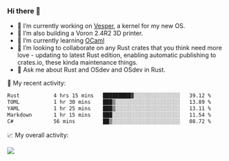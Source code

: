 ### Hi there 👋

<!--
**berkus/berkus** is a ✨ _special_ ✨ repository because its `README.md` (this file) appears on your GitHub profile.

Here are some ideas to get you started:

- 🔭 I’m currently working on ...
- 🌱 I’m currently learning ...
- 👯 I’m looking to collaborate on ...
- 🤔 I’m looking for help with ...
- 💬 Ask me about ...
- 📫 How to reach me: ...
- 😄 Pronouns: ...
- ⚡ Fun fact: ...
-->

- 🔭 I’m currently working on [Vesper](https://github.com/metta-systems/vesper), a kernel for my new OS.
- 🔭 I’m also building a Voron 2.4R2 3D printer.
- 🌱 I’m currently learning [OCaml](https://ocaml.org/manual/5.3/lex.html)
- 👯 I’m looking to collaborate on any Rust crates that you think need more love - updating to latest Rust edition, enabling automatic publishing to crates.io, these kinda maintenance things.
- 💬 Ask me about Rust and OSdev and OSdev in Rust.

💼 My recent activity:

<!--START_SECTION:waka-->

```txt
Rust           4 hrs 15 mins   █████████▓░░░░░░░░░░░░░░░   39.12 %
TOML           1 hr 30 mins    ███▒░░░░░░░░░░░░░░░░░░░░░   13.89 %
YAML           1 hr 25 mins    ███▒░░░░░░░░░░░░░░░░░░░░░   13.11 %
Markdown       1 hr 15 mins    ███░░░░░░░░░░░░░░░░░░░░░░   11.54 %
C#             56 mins         ██▒░░░░░░░░░░░░░░░░░░░░░░   08.72 %
```

<!--END_SECTION:waka-->

📈 My overall activity:

![](http://github-profile-summary-cards.vercel.app/api/cards/profile-details?username=berkus&theme=flag_india)
